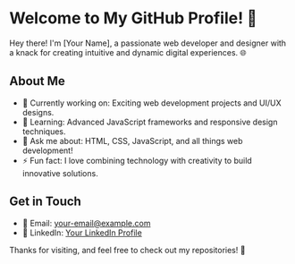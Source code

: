 # Welcome to My GitHub Profile! 👋

Hey there! I'm [Your Name], a passionate web developer and designer with a knack for creating intuitive and dynamic digital experiences. 🌐

## About Me
- 🔭 Currently working on: Exciting web development projects and UI/UX designs.
- 🌱 Learning: Advanced JavaScript frameworks and responsive design techniques.
- 💬 Ask me about: HTML, CSS, JavaScript, and all things web development!
- ⚡ Fun fact: I love combining technology with creativity to build innovative solutions.

## Get in Touch
- 📧 Email: [your-email@example.com](mailto:9xhackedx9@gmail.com)
- 💼 LinkedIn: [Your LinkedIn Profile](www.linkedin.com/in/mehul-bhattacharji-5895b428b)

Thanks for visiting, and feel free to check out my repositories! 🚀
